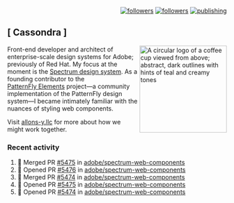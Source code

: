 <p align="right"><a rel="me" href="https://front-end.social/@castastrophe">
    <img alt="followers" title="Follow me on Mastodon" src="https://img.shields.io/mastodon/follow/109297102751309835?domain=https%3A%2F%2Ffront-end.social&label=Follow&logo=mastodon&logoColor=white&style=for-the-badge&labelColor=008080&color=006969"/></a>
  <a href="https://codepen.io/castastrophe/">
    <img alt="followers" title="Follow me on CodePen" src="https://img.shields.io/badge/23-1?color=640464&labelColor=7c007c&style=for-the-badge&logo=codepen&label=Follow"/></a>
<a href="https://castastrophe.medium.com/">
    <img alt="publishing" title="View articles on Medium" src="https://img.shields.io/badge/107-1?color=666&labelColor=444&label=subscribe&logo=medium&logoColor=white&style=for-the-badge"/></a>
</p>

## [&nbsp;Cassondra&nbsp;]

<img align="right" src="https://github-production-user-asset-6210df.s3.amazonaws.com/1840295/253016758-ba468774-1cd3-42c2-8f43-947b5eeb5edf.png" height="200" alt="A circular logo of a coffee cup viewed from above; abstract, dark outlines with hints of teal and creamy tones">

Front-end developer and architect of enterprise-scale design systems for Adobe; previously of Red Hat. My focus at the moment is the [Spectrum design system](https://github.com/adobe/spectrum-css). As a founding contributor to the [PatternFly&nbsp;Elements](https://github.com/patternfly/patternfly-elements) project&mdash;a community implementation of the PatternFly design system&mdash;I became intimately familiar with the nuances of styling web components.

Visit [allons-y.llc](http://allons-y.llc/) for more about how we might work together.

### Recent activity

<!--START_SECTION:activity-->
1. 🎉 Merged PR [#5475](https://github.com/adobe/spectrum-web-components/pull/5475) in [adobe/spectrum-web-components](https://github.com/adobe/spectrum-web-components)
2. 💪 Opened PR [#5476](https://github.com/adobe/spectrum-web-components/pull/5476) in [adobe/spectrum-web-components](https://github.com/adobe/spectrum-web-components)
3. 🎉 Merged PR [#5474](https://github.com/adobe/spectrum-web-components/pull/5474) in [adobe/spectrum-web-components](https://github.com/adobe/spectrum-web-components)
4. 💪 Opened PR [#5475](https://github.com/adobe/spectrum-web-components/pull/5475) in [adobe/spectrum-web-components](https://github.com/adobe/spectrum-web-components)
5. 💪 Opened PR [#5474](https://github.com/adobe/spectrum-web-components/pull/5474) in [adobe/spectrum-web-components](https://github.com/adobe/spectrum-web-components)
<!--END_SECTION:activity-->
